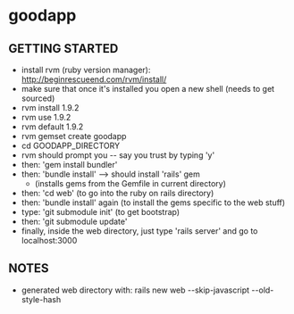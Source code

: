 goodapp
=======

GETTING STARTED
---------------
- install rvm (ruby version manager): http://beginrescueend.com/rvm/install/
- make sure that once it's installed you open a new shell (needs to get sourced)
- rvm install 1.9.2
- rvm use 1.9.2
- rvm default 1.9.2
- rvm gemset create goodapp
- cd GOODAPP\_DIRECTORY
- rvm should prompt you -- say you trust by typing 'y'
- then: 'gem install bundler'
- then: 'bundle install' --> should install 'rails' gem
  - (installs gems from the Gemfile in current directory)
- then: 'cd web' (to go into the ruby on rails directory)
- then: 'bundle install' again (to install the gems specific to the web stuff)
- type: 'git submodule init' (to get bootstrap)
- then: 'git submodule update'
- finally, inside the web directory, just type 'rails server' and go to localhost:3000

NOTES
-----
- generated web directory with:
    rails new web --skip-javascript --old-style-hash
